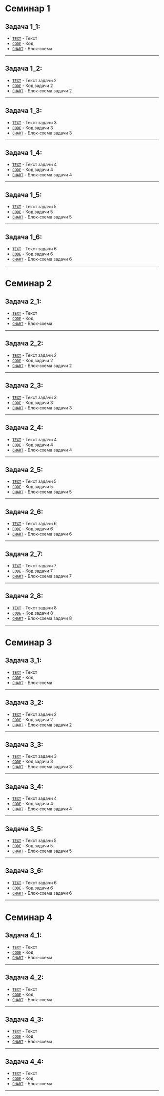 # Семинар 1
## Задача 1_1:
- [`TEXT`](./TASK_1_1/Task_data.md) - Текст
- [`CODE`](./TASK_1_1/Program.cs) - Код
- [`CHART`](./TASK_1_1/CHART.png) - Блок-схема
---
## Задача 1_2:
- [`TEXT`](./TASK_1_2/Task_data.md) - Текст задачи 2
- [`CODE`](./TASK_1_2/Program.cs) - Код задачи 2
- [`CHART`](./TASK_1_2/CHART.png) - Блок-схема задачи 2
---
## Задача 1_3:
- [`TEXT`](./TASK_1_3/Task_data.md) - Текст задачи 3
- [`CODE`](./TASK_1_3/Program.cs) - Код задачи 3
- [`CHART`](./TASK_1_3/CHART.png) - Блок-схема задачи 3
---
## Задача 1_4:
- [`TEXT`](./TASK_1_4/Task_data.md) - Текст задачи 4
- [`CODE`](./TASK_1_4/Program.cs) - Код задачи 4
- [`CHART`](./TASK_1_4/CHART.png) - Блок-схема задачи 4
---
## Задача 1_5:
- [`TEXT`](./TASK_1_5/Task_data.md) - Текст задачи 5
- [`CODE`](./TASK_1_5/Program.cs) - Код задачи 5
- [`CHART`](./TASK_1_5/CHART.png) - Блок-схема задачи 5
---
## Задача 1_6:
- [`TEXT`](./TASK_1_6/Task_data.md) - Текст задачи 6
- [`CODE`](./TASK_1_6/Program.cs) - Код задачи 6
- [`CHART`](./TASK_1_6/CHART.png) - Блок-схема задачи 6
---
# Семинар 2
## Задача 2_1:
- [`TEXT`](./TASK_2_1/Task_data.md) - Текст
- [`CODE`](./TASK_2_1/Program.cs) - Код
- [`CHART`](./TASK_2_1/CHART.png) - Блок-схема
---
## Задача 2_2:
- [`TEXT`](./TASK_2_2/Task_data.md) - Текст задачи 2
- [`CODE`](./TASK_2_2/Program.cs) - Код задачи 2
- [`CHART`](./TASK_2_2/CHART.png) - Блок-схема задачи 2
---
## Задача 2_3:
- [`TEXT`](./TASK_2_3/Task_data.md) - Текст задачи 3
- [`CODE`](./TASK_2_3/Program.cs) - Код задачи 3
- [`CHART`](./TASK_2_3/CHART.png) - Блок-схема задачи 3
---
## Задача 2_4:
- [`TEXT`](./TASK_2_4/Task_data.md) - Текст задачи 4
- [`CODE`](./TASK_2_4/Program.cs) - Код задачи 4
- [`CHART`](./TASK_2_4/CHART.png) - Блок-схема задачи 4
---
## Задача 2_5:
- [`TEXT`](./TASK_2_5/Task_data.md) - Текст задачи 5
- [`CODE`](./TASK_2_5/Program.cs) - Код задачи 5
- [`CHART`](./TASK_2_5/CHART.png) - Блок-схема задачи 5
---
## Задача 2_6:
- [`TEXT`](./TASK_2_6/Task_data.md) - Текст задачи 6
- [`CODE`](./TASK_2_6/Program.cs) - Код задачи 6
- [`CHART`](./TASK_2_6/CHART.png) - Блок-схема задачи 6
---
## Задача 2_7:
- [`TEXT`](./TASK_2_7/Task_data.md) - Текст задачи 7
- [`CODE`](./TASK_2_7/Program.cs) - Код задачи 7
- [`CHART`](./TASK_2_7/CHART.png) - Блок-схема задачи 7
---
## Задача 2_8:
- [`TEXT`](./TASK_2_8/Task_data.md) - Текст задачи 8
- [`CODE`](./TASK_2_8/Program.cs) - Код задачи 8
- [`CHART`](./TASK_2_8/CHART.png) - Блок-схема задачи 8
---
# Семинар 3
## Задача 3_1:
- [`TEXT`](./TASK_3_1/Task_data.md) - Текст
- [`CODE`](./TASK_3_1/Program.cs) - Код
- [`CHART`](./TASK_3_1/CHART.png) - Блок-схема
---
## Задача 3_2:
- [`TEXT`](./TASK_3_2/Task_data.md) - Текст задачи 2
- [`CODE`](./TASK_3_2/Program.cs) - Код задачи 2
- [`CHART`](./TASK_3_2/CHART.png) - Блок-схема задачи 2
---
## Задача 3_3:
- [`TEXT`](./TASK_3_3/Task_data.md) - Текст задачи 3
- [`CODE`](./TASK_3_3/Program.cs) - Код задачи 3
- [`CHART`](./TASK_3_3/CHART.png) - Блок-схема задачи 3
---
## Задача 3_4:
- [`TEXT`](./TASK_3_4/Task_data.md) - Текст задачи 4
- [`CODE`](./TASK_3_4/Program.cs) - Код задачи 4
- [`CHART`](./TASK_3_4/CHART.png) - Блок-схема задачи 4
---
## Задача 3_5:
- [`TEXT`](./TASK_3_5/Task_data.md) - Текст задачи 5
- [`CODE`](./TASK_3_5/Program.cs) - Код задачи 5
- [`CHART`](./TASK_3_5/CHART.png) - Блок-схема задачи 5
---
## Задача 3_6:
- [`TEXT`](./TASK_3_6/Task_data.md) - Текст задачи 6
- [`CODE`](./TASK_3_6/Program.cs) - Код задачи 6
- [`CHART`](./TASK_3_6/CHART.png) - Блок-схема задачи 6
---
# Семинар 4
## Задача 4_1:
- [`TEXT`](./TASK_4_1/Task_data.md) - Текст
- [`CODE`](./TASK_4_1/Program.cs) - Код
- [`CHART`](./TASK_4_1/CHART.png) - Блок-схема
---
## Задача 4_2:
- [`TEXT`](./TASK_4_2/Task_data.md) - Текст
- [`CODE`](./TASK_4_2/Program.cs) - Код
- [`CHART`](./TASK_4_2/CHART.png) - Блок-схема
---
## Задача 4_3:
- [`TEXT`](./TASK_4_3/Task_data.md) - Текст
- [`CODE`](./TASK_4_3/Program.cs) - Код
- [`CHART`](./TASK_4_3/CHART.png) - Блок-схема
---
## Задача 4_4:
- [`TEXT`](./TASK_4_4/Task_data.md) - Текст
- [`CODE`](./TASK_4_4/Program.cs) - Код
- [`CHART`](./TASK_4_4/CHART.png) - Блок-схема
---